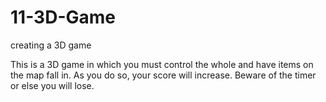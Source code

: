 # 11-3D-Game
creating a 3D game

This is a 3D game in which you must control the whole and have items on the map fall in. As you do so, your score will increase. Beware of the timer or else you will lose.